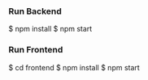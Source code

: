 ### Run Backend

$ npm install
$ npm start

### Run Frontend

$ cd frontend
$ npm install
$ npm start
